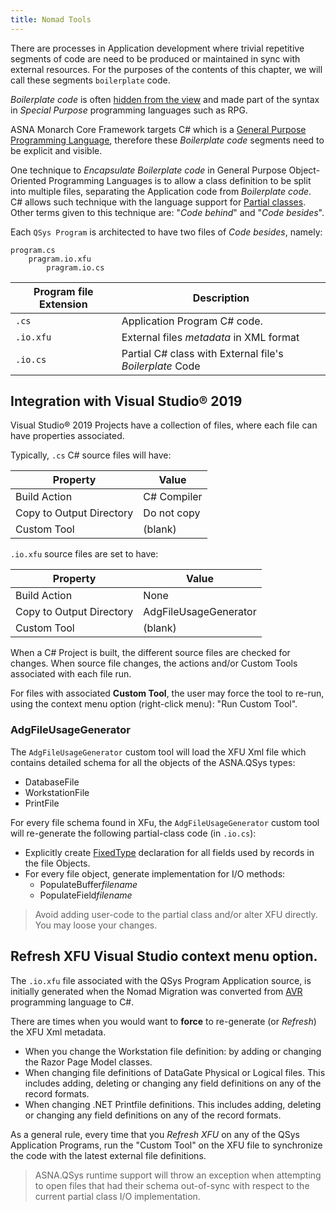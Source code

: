 ```yaml
---
title: Nomad Tools
---
```


There are processes in Application development where trivial repetitive segments of code are need to be produced or maintained in sync with external resources. For the purposes of the contents of this chapter, we will call these segments `boilerplate` code.

*Boilerplate code* is often [hidden from the view](/concepts/program-structure/rpg-language-support.html) and made part of the syntax in *Special Purpose* programming languages such as RPG.

ASNA Monarch Core Framework targets C# which is a [General Purpose Programming Language](https://en.wikipedia.org/wiki/General-purpose_programming_language), therefore these *Boilerplate code* segments need to be explicit and visible.

One technique to *Encapsulate Boilerplate code* in General Purpose Object-Oriented Programming Languages is to allow a class definition to be split into multiple files, separating the Application code from *Boilerplate code*. C# allows such technique with the language support for [Partial classes](https://docs.microsoft.com/en-us/dotnet/csharp/programming-guide/classes-and-structs/partial-classes-and-methods). Other terms given to this technique are: "*Code behind*" and "*Code besides*".

Each `QSys Program` is architected to have two files of *Code besides*, namely:

```
program.cs
    pragram.io.xfu
        pragram.io.cs
```

| Program file Extension | Description 
| --------------- | --- 
| `.cs`           | Application Program C# code.
| `.io.xfu`       | External files *metadata* in XML format
| `.io.cs`        | Partial C# class with External file's *Boilerplate* Code


## Integration with Visual Studio&reg; 2019

Visual Studio&reg; 2019 Projects have a collection of files, where each file can have properties associated.

Typically, `.cs` C# source files will have:

| Property                 | Value
| ------------------------ | --- 
| Build Action             | C# Compiler
| Copy to Output Directory | Do not copy
| Custom Tool              | (blank)

`.io.xfu` source files are set to have:

| Property                 | Value
| ------------------------ | --- 
| Build Action             | None
| Copy to Output Directory | AdgFileUsageGenerator
| Custom Tool              | (blank)

When a C# Project is built, the different source files are checked for changes. When source file changes, the actions and/or Custom Tools associated with each file run.

For files with associated **Custom Tool**, the user may force the tool to re-run, using the context menu option (right-click menu): "Run Custom Tool".

### AdgFileUsageGenerator

The `AdgFileUsageGenerator` custom tool will load the XFU Xml file which contains detailed schema for all  the objects of the ASNA.QSys types:

- DatabaseFile
- WorkstationFile
- PrintFile

For every file schema found in XFu, the `AdgFileUsageGenerator` custom tool will re-generate the following partial-class code (in `.io.cs`):

- Explicitly create [FixedType](/concepts/program-structure/qsys-fixedtypes.html) declaration for all fields used by records in the file Objects.
- For every file object, generate implementation for I/O methods:
    - PopulateBuffer*filename*
    - PopulateField*filename*

> Avoid adding user-code to the partial class and/or alter XFU directly. You may loose your changes.

## Refresh XFU Visual Studio context menu option.

The `.io.xfu` file associated with the QSys Program Application source, is initially generated when the Nomad Migration was converted from [AVR](https://asna.com/us/products/visual-rpg) programming language to C#.

There are times when you would want to **force** to re-generate (or *Refresh*) the XFU Xml metadata.

- When you change the Workstation file definition: by adding or changing the Razor Page Model classes.
- When changing file definitions of DataGate Physical or Logical files. This includes adding, deleting or changing any field definitions on any of the record formats.
- When changing .NET Printfile definitions. This includes adding, deleting or changing any field definitions on any of the record formats.

As a general rule, every time that you *Refresh XFU* on any of the QSys Application Programs, run the "Custom Tool" on the XFU file to synchronize the code with the latest external file definitions.

> ASNA.QSys runtime support will throw an exception when attempting to open files that had their schema out-of-sync with respect to the current partial class I/O implementation.